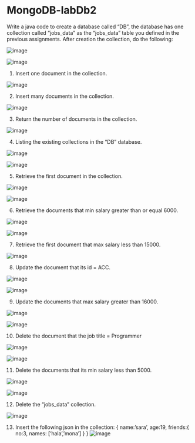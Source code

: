 # MongoDB-labDb2

Write a java code to create a database called “DB”, the database has one collection called 
“jobs_data” as the “jobs_data” table you defined in the previous assignments.
After creation the collection, do the following:

![image](https://user-images.githubusercontent.com/63237476/103778424-e548a280-503a-11eb-87a3-053cdd098378.png)

![image](https://user-images.githubusercontent.com/63237476/103778445-ebd71a00-503a-11eb-8a5b-1e3c2e66111a.png)

 
 
1.	Insert one document in the collection.

![image](https://user-images.githubusercontent.com/63237476/103778545-12955080-503b-11eb-89f0-faf16abd3596.png)

 
2.	Insert many documents in the collection.

![image](https://user-images.githubusercontent.com/63237476/103778567-1de87c00-503b-11eb-9288-d37d1671cf13.png)

  
3.	Return the number of documents in the collection.

![image](https://user-images.githubusercontent.com/63237476/103778603-29d43e00-503b-11eb-9c60-9dac2a7ad2f7.png)

 
4.	Listing the existing collections in the “DB” database.

![image](https://user-images.githubusercontent.com/63237476/103778589-23de5d00-503b-11eb-947e-bab12d37436c.png)

![image](https://user-images.githubusercontent.com/63237476/103778626-2fca1f00-503b-11eb-85b2-dc9fb5a1382b.png)
 

 
5.	Retrieve the first document in the collection.

![image](https://user-images.githubusercontent.com/63237476/103778650-39538700-503b-11eb-9e14-e5158a7579e1.png)

![image](https://user-images.githubusercontent.com/63237476/103778689-45d7df80-503b-11eb-85e8-1e599103716b.png)
 
 
6.	Retrieve the documents that min salary greater than or equal 6000.
 
 ![image](https://user-images.githubusercontent.com/63237476/103778703-496b6680-503b-11eb-8e4d-6ccdadefc20f.png)
 
 ![image](https://user-images.githubusercontent.com/63237476/103778694-46707600-503b-11eb-88a1-b8f36fc2ae60.png)

 
7.	Retrieve the first document that max salary less than 15000.

![image](https://user-images.githubusercontent.com/63237476/103778717-51c3a180-503b-11eb-8a75-e5e8f34a7516.png)

 
 
8.	Update the document that its id = ACC.

![image](https://user-images.githubusercontent.com/63237476/103778727-55efbf00-503b-11eb-914f-1802c569d5ca.png)

![image](https://user-images.githubusercontent.com/63237476/103778736-5a1bdc80-503b-11eb-8eae-c9bcf591586a.png)
 
 
9.	Update the documents that max salary greater than 16000.

![image](https://user-images.githubusercontent.com/63237476/103778747-5ee09080-503b-11eb-8c80-536659ec8b78.png)

![image](https://user-images.githubusercontent.com/63237476/103778760-630cae00-503b-11eb-9429-3b8ec4dd1527.png)


 
 
10.	Delete the document that the job title = Programmer

![image](https://user-images.githubusercontent.com/63237476/103778774-67d16200-503b-11eb-9838-46e632911cca.png)

![image](https://user-images.githubusercontent.com/63237476/103778790-6d2eac80-503b-11eb-8637-da6e95bcc3c0.png)
 
 
11.	Delete the documents that its min salary less than 5000.

![image](https://user-images.githubusercontent.com/63237476/103778802-71f36080-503b-11eb-8a72-c10642d6b4d2.png)

![image](https://user-images.githubusercontent.com/63237476/103778819-761f7e00-503b-11eb-90eb-186644525a0b.png)
 
 

12.	Delete the “jobs_data” collection.
 
 ![image](https://user-images.githubusercontent.com/63237476/103778826-7ae43200-503b-11eb-991f-812cedb480c8.png)


13.	Insert the following json in the collection:
{
  name:’sara’,
  age:19,
  friends:{
      no:3,
     names: [‘hala’,’mona’]
  }
}
![image](https://user-images.githubusercontent.com/63237476/103778841-80da1300-503b-11eb-875c-3293d2c03dcf.png)

 

